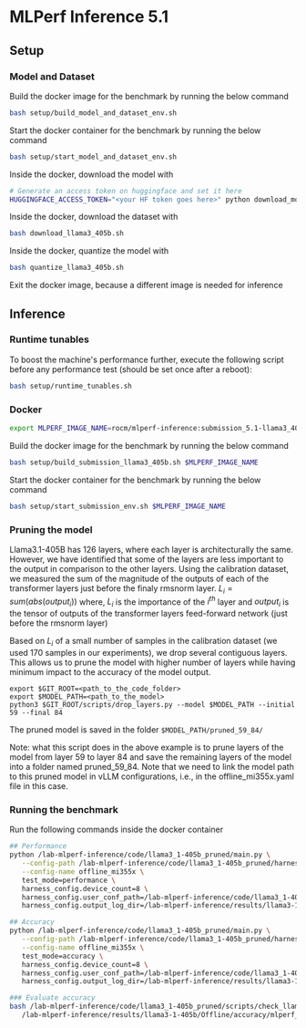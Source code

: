 # MLPerf Inference 5.1

## Setup

### Model and Dataset

Build the docker image for the benchmark by running the below command

```bash
bash setup/build_model_and_dataset_env.sh
```

Start the docker container for the benchmark by running the below command

```bash
bash setup/start_model_and_dataset_env.sh
```

Inside the docker, download the model with

```bash
# Generate an access token on huggingface and set it here
HUGGINGFACE_ACCESS_TOKEN="<your HF token goes here>" python download_model.py
```

Inside the docker, download the dataset with

```bash
bash download_llama3_405b.sh
```

Inside the docker, quantize the model with

```bash
bash quantize_llama3_405b.sh
```

Exit the docker image, because a different image is needed for inference

## Inference

### Runtime tunables

To boost the machine's performance further, execute the following script before any performance test (should be set once after a reboot):

```bash
bash setup/runtime_tunables.sh
```

### Docker

```bash
export MLPERF_IMAGE_NAME=rocm/mlperf-inference:submission_5.1-llama3_405b
```

Build the docker image for the benchmark by running the below command

```bash
bash setup/build_submission_llama3_405b.sh $MLPERF_IMAGE_NAME
```

Start the docker container for the benchmark by running the below command

```bash
bash setup/start_submission_env.sh $MLPERF_IMAGE_NAME
```

### Pruning the model

Llama3.1-405B has 126 layers, where each layer is architecturally the same. However, we have identified that some of the layers are less important to the output in comparison to the other layers. Using the calibration dataset, we measured the sum of the magnitude of the outputs of each of the transformer layers just before the finaly rmsnorm layer. 
$L_i = sum(abs(output_i))$
 where, $L_i$ is the importance of the $i^{th}$ layer and $output_i$ is the tensor of outputs of the transformer layers feed-forward network (just before the rmsnorm layer)

Based on $L_i$ of a small number of samples in the calibration dataset (we used 170 samples in our experiments), we drop several contiguous layers. This allows us to prune the model with higher number of layers while having minimum impact to the accuracy of the model output.


```
export $GIT_ROOT=<path_to_the_code_folder>
export $MODEL_PATH=<path_to_the_model>
python3 $GIT_ROOT/scripts/drop_layers.py --model $MODEL_PATH --initial 59 --final 84
```

The pruned model is saved in the folder  ```$MODEL_PATH/pruned_59_84/```

Note: what this script does in the above example is to prune layers of the model from layer 59 to layer 84 and save the remaining layers of the model into a folder named pruned_59_84. Note that we need to link the model path to this pruned model in vLLM configurations, i.e., in the offline_mi355x.yaml file in this case.

### Running the benchmark

Run the following commands inside the docker container

``` bash
## Performance
python /lab-mlperf-inference/code/llama3_1-405b_pruned/main.py \
   --config-path /lab-mlperf-inference/code/llama3_1-405b_pruned/harness_llm/models/llama3-1-405b/ \
   --config-name offline_mi355x \
   test_mode=performance \
   harness_config.device_count=8 \
   harness_config.user_conf_path=/lab-mlperf-inference/code/llama3_1-405b_pruned/user_mi355x.conf \
   harness_config.output_log_dir=/lab-mlperf-inference/results/llama3-1-405b/Offline/performance/run_1

## Accuracy
python /lab-mlperf-inference/code/llama3_1-405b_pruned/main.py \
   --config-path /lab-mlperf-inference/code/llama3_1-405b_pruned/harness_llm/models/llama3-1-405b/ \
   --config-name offline_mi355x \
   test_mode=accuracy \
   harness_config.device_count=8 \
   harness_config.user_conf_path=/lab-mlperf-inference/code/llama3_1-405b_pruned/user_mi355x.conf \
   harness_config.output_log_dir=/lab-mlperf-inference/results/llama3-1-405b/Offline/accuracy

### Evaluate accuracy
bash /lab-mlperf-inference/code/llama3_1-405b_pruned/scripts/check_llama3_accuracy_scores.sh \
   /lab-mlperf-inference/results/llama3-1-405b/Offline/accuracy/mlperf_log_accuracy.json
```
